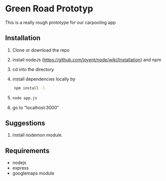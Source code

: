 Green Road Prototyp
================
This is a really rough prototype for our carpooling app



Installation
------------
1.  Clone or download the repo

2.  install nodeJs (https://github.com/joyent/node/wiki/Installation) and npm

3.  cd into the directory

4.  install dependencies locally by 
```sh
    npm install -l
```

5.  ```sh
    node app.js
    ```

6.  go to "localhost:3000"




Suggestions
------------
1.  install nodemon module.

Requirements
------------
*  nodejs
*  express
*  googlemaps module 